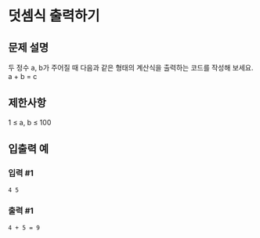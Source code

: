 # 덧셈식 출력하기


## 문제 설명
두 정수 a, b가 주어질 때 다음과 같은 형태의 계산식을 출력하는 코드를 작성해 보세요.
a + b = c

## 제한사항
1 ≤ a, b ≤ 100

## 입출력 예

### 입력 #1
    4 5

### 출력 #1
    4 + 5 = 9